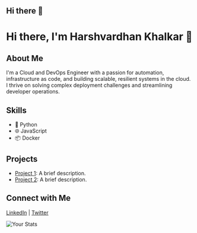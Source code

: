## Hi there 👋

<!--
**harshkhalkar/harshkhalkar** is a ✨ _special_ ✨ repository because its `README.md` (this file) appears on your GitHub profile.

Here are some ideas to get you started:

- 🔭 I’m currently working on ...
- 🌱 I’m currently learning ...
- 👯 I’m looking to collaborate on ...
- 🤔 I’m looking for help with ...
- 💬 Ask me about ...
- 📫 How to reach me: ...
- 😄 Pronouns: ...
- ⚡ Fun fact: ...
-->
# Hi there, I'm Harshvardhan Khalkar 👋

## About Me
I'm a Cloud and DevOps Engineer with a passion for automation, infrastructure as code, and building scalable, resilient systems in the cloud. I thrive on solving complex deployment challenges and streamlining developer operations.

## Skills
- 🐍 Python
- 🌐 JavaScript
- 📦 Docker

## Projects
- [Project 1](https://github.com/yourusername/project1): A brief description.
- [Project 2](https://github.com/yourusername/project2): A brief description.

## Connect with Me
[LinkedIn](https://www.linkedin.com/in/yourprofile) | [Twitter](https://twitter.com/yourprofile)

![Your Stats](https://github-readme-stats.vercel.app/api?username=yourusername&show_icons=true&theme=radical)
